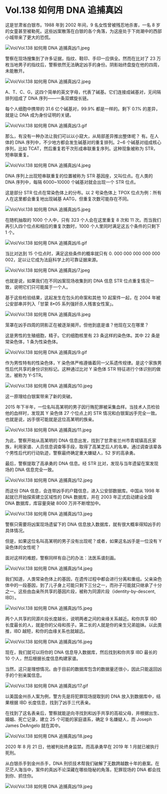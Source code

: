 # Vol.138 如何用 DNA 追捕真凶

这是甘肃省白银市。1988 年到 2002 年间，9 名女性曾被残忍地杀害，一名 8 岁的女童甚至被勒死。这些凶案散落在白银的各个角落，为这座处于下岗潮中的西部小城带来了更大的恐慌。

![Vol/Vol.138 如何用 DNA 追捕真凶/1.jpeg](https://cdn.jsdelivr.net/gh/just-prog/static/image/Vol/Vol.138%20如何用%20DNA%20追捕真凶/1.jpeg)

警察在现场搜集到了许多证据，指纹、鞋印、手印一应俱全。然而在比对了 23 万枚当地男子的指纹后，警察依然无法确定凶手的身份。阴影始终盘旋在他的四周，未能散开。

![Vol/Vol.138 如何用 DNA 追捕真凶/2.jpeg](https://cdn.jsdelivr.net/gh/just-prog/static/image/Vol/Vol.138%20如何用%20DNA%20追捕真凶/2.jpeg)

A、T、C、G，这四个简单的英文字母，代表了碱基。它们连接成碱基对，无间隔排列组成了 DNA 序列——一条双螺旋长链。

每个人细胞中携带的 31.6 亿个碱基对，99.9% 都是一样的。剩下 0.1% 的差异，就是让 DNA 成为身份证明的关键。

![Vol/Vol.138 如何用 DNA 追捕真凶/3.gif](https://cdn.jsdelivr.net/gh/just-prog/static/image/Vol/Vol.138%20如何用%20DNA%20追捕真凶/3.gif)

那么，有没有一种办法让我们可以以小窥大，从局部差异推出整体呢？ 有。在人体的 DNA 序列中，不少地方都会发生碱基对的重复排列。2\~6 个碱基对组成核心序列，比如 TCAT，然后重复若干次形成串联重复序列。这种现象被称为 STR，短串联重复。

![Vol/Vol.138 如何用 DNA 追捕真凶/4.jpeg](https://cdn.jsdelivr.net/gh/just-prog/static/image/Vol/Vol.138%20如何用%20DNA%20追捕真凶/4.jpeg)

DNA 序列上出现短串联重复的位置被称为 STR 基因座，又叫位点。在人类的 DNA 序列中，每隔 6000\~10000 个碱基对就会出现一个 STR 位点。

这是部分 STR 位点在常染色体上的分布。以 2 号染色体上 TPOX 位点为例：所有人在这里都会重复地出现碱基 AATG，但重复次数可能存在不同。

![Vol/Vol.138 如何用 DNA 追捕真凶/5.jpeg](https://cdn.jsdelivr.net/gh/just-prog/static/image/Vol/Vol.138%20如何用%20DNA%20追捕真凶/5.jpeg)

在随机抽取的 1000 个人中，只有 323 个人会在这里重复 8 次和 11 次。而当我们再引入四个位点和相应的重复次数时，1000 个人里同时满足这五个条件的只剩下 1 个。

![Vol/Vol.138 如何用 DNA 追捕真凶/6.gif](https://cdn.jsdelivr.net/gh/just-prog/static/image/Vol/Vol.138%20如何用%20DNA%20追捕真凶/6.gif)

当比对达到 15 个位点时，满足这些条件的概率就只有 0. 000 000 000 000 000 002，足以让它成为法庭科学上的可靠证据来源。

![Vol/Vol.138 如何用 DNA 追捕真凶/7.jpeg](https://cdn.jsdelivr.net/gh/just-prog/static/image/Vol/Vol.138%20如何用%20DNA%20追捕真凶/7.jpeg)

也就是说，如果我们在不同凶案现场收集到的 DNA 信息 STR 位点重复情况一致，说明它们只可能属于一个人。

基于这些检验结果，这起发生在包头的命案和其他 10 起案件一起，在 2004 年被公安部串并列入「甘蒙 8•05 系列强奸杀人残害女性案」。

![Vol/Vol.138 如何用 DNA 追捕真凶/8.jpeg](https://cdn.jsdelivr.net/gh/just-prog/static/image/Vol/Vol.138%20如何用%20DNA%20追捕真凶/8.jpeg)

笼罩在凶手四周的阴影正在被逐渐揭开。但他到底是谁？他现在又在哪里？

这是男性的生殖细胞，精子。它的细胞核里有 23 条这样的染色体。其中 22 条是常染色体，1 条为性染色体。

![Vol/Vol.138 如何用 DNA 追捕真凶/9.gif](https://cdn.jsdelivr.net/gh/just-prog/static/image/Vol/Vol.138%20如何用%20DNA%20追捕真凶/9.gif)

作为男性特有的性染色体，Y 染色体严格遵循着同一父系遗传规律。是这个家族男性后代共享的身份识别标记。这种通过比对 Y 染色体 STR 特征进行个体识别的做法，被称为 Y-STR。

![Vol/Vol.138 如何用 DNA 追捕真凶/10.jpeg](https://cdn.jsdelivr.net/gh/just-prog/static/image/Vol/Vol.138%20如何用%20DNA%20追捕真凶/10.jpeg)

这一原理给白银案带来了新的突破。

2015 年下半年，一位名叫高某明的男子因行贿犯罪被采集血样。当技术人员检验他的血样时，发现其 Y 染色体 27 个位点上的 STR 情况和白银案凶手完全一致。也就是说，凶手很可能就是这位高某明的族亲。

![Vol/Vol.138 如何用 DNA 追捕真凶/11.jpeg](https://cdn.jsdelivr.net/gh/just-prog/static/image/Vol/Vol.138%20如何用%20DNA%20追捕真凶/11.jpeg)

为此，警察开始从高某明的 DNA 信息出发，找到了甘肃省兰州市青城镇高氏家族，利用家谱、人员信息调查等手段，取得了高某芝后人的名单。通过调查该辈各个男性后代的行动轨迹，警察最终确定重大嫌疑人，52 岁的高承勇。

最后，警察提取了高承勇的 DNA 信息。经 STR 比对，发现与当年遗留在案发现场的 DNA 信息完全一致。

![Vol/Vol.138 如何用 DNA 追捕真凶/12.jpeg](https://cdn.jsdelivr.net/gh/just-prog/static/image/Vol/Vol.138%20如何用%20DNA%20追捕真凶/12.jpeg)

而这份 DNA 信息，会连带凶手的户籍信息，进入公安部数据库。中国从 1998 年起就已开始探索建立区域性的 DNA 数据库，并在 2003 年正式启动建设全国 DNA 数据库，库容量突破 8000 万并不断增加中。

![Vol/Vol.138 如何用 DNA 追捕真凶/13.jpeg](https://cdn.jsdelivr.net/gh/just-prog/static/image/Vol/Vol.138%20如何用%20DNA%20追捕真凶/13.jpeg)

警察只需要将凶案现场遗留下的 DNA 信息放入数据库，就有很大概率得知凶手的具体情况。

但是，如果这位名叫高某明的男子没有出现呢？或者，如果这名凶手是一位没有 Y 染色体的女性呢？

面对这样的难题，警察同样有自己的办法：法医系谱刻画。

![Vol/Vol.138 如何用 DNA 追捕真凶/14.jpeg](https://cdn.jsdelivr.net/gh/just-prog/static/image/Vol/Vol.138%20如何用%20DNA%20追捕真凶/14.jpeg)

我们知道，人类常染色体上的基因，在遗传过程中都会进行分离和重组。父亲染色体中的一段基因，到了儿子身上可能只剩下三分之一，而孙子可能就只继承了十分之一。这些由血亲所共享的基因片段，被称为同源片段（identity-by-descent, IBD）。

![Vol/Vol.138 如何用 DNA 追捕真凶/15.jpeg](https://cdn.jsdelivr.net/gh/just-prog/static/image/Vol/Vol.138%20如何用%20DNA%20追捕真凶/15.jpeg)

两个人共享的同源片段长度越长，说明两者之间的亲缘关系越近。和你共享 IBD 长度最长的人，就是你的父母和孩子。第二长的人就是你的亲生兄弟姐妹。以此类推，IBD 越短，和你的血缘关系也就越远。

![Vol/Vol.138 如何用 DNA 追捕真凶/16.jpeg](https://cdn.jsdelivr.net/gh/just-prog/static/image/Vol/Vol.138%20如何用%20DNA%20追捕真凶/16.jpeg)

现在，我们就可以将你的 DNA 信息导入数据库，然后找到和你共享 IBD 最长的 10 个人，然后根据长度信息构建家谱。

当然，这只是理想情况。由于目前的数据库包含的数据量还很小，因此只能返回凶手的个别亲属信息。

![Vol/Vol.138 如何用 DNA 追捕真凶/17.gif](https://cdn.jsdelivr.net/gh/just-prog/static/image/Vol/Vol.138%20如何用%20DNA%20追捕真凶/17.gif)

以美国金州杀人案为例，警方先是将犯罪现场提取到的 DNA 放入到数据库中，结果根据 IBD 长度信息，找到了凶手三代表亲。

在找到了这名表亲后，警察就能逆向寻找到和凶手共享的高祖父母，并根据出生、婚姻、死亡记录，建立 25 个可能的家庭谱系，确定 9 名嫌疑人，而 Joseph James DeAngelo 就在其中。

![Vol/Vol.138 如何用 DNA 追捕真凶/18.jpeg](https://cdn.jsdelivr.net/gh/just-prog/static/image/Vol/Vol.138%20如何用%20DNA%20追捕真凶/18.jpeg)

2020 年 8 月 21 日，他被判处终身监禁。而高承勇早在 2019 年 1 月就已被执行死刑。

从白银杀手到金州杀手，DNA 刑侦技术帮我们破解了无数跨越数十年的悬案。在茫茫人海当中，案件的真凶不论深藏在哪些隐秘的角落，犯罪现场的 DNA 都会找到你、抓住你。

![Vol/Vol.138 如何用 DNA 追捕真凶/19.jpeg](https://cdn.jsdelivr.net/gh/just-prog/static/image/Vol/Vol.138%20如何用%20DNA%20追捕真凶/19.jpeg)

[^1]: 张振华. (2019). 白银案实录.

[^2]: 刘雁军. (2020). 法庭科学DNA数据库的运用与规制.

[^3]: 侯一平. (2001). 法医常染色体STR分型.

[^4]: 刘京, 季安全, & 王桂强, 等. (2019). 法医系谱分析研究进展.

[^5]: Ellen, M G. Cece, M. Steven, L A. (2019). Genetic genealogy for cold case and active investigations.

[^6]: Erlich, Y. Shor, T. & Carmi, S. (2018). Identity inference of genomic data using long-range familial searches.
